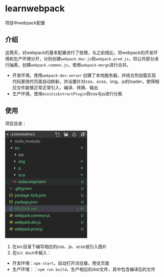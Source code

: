 # learnwebpack
项目中webpack配置
## 介绍
这两天，对webpack的基本配置进行了梳理，与之前相比，将webpack的开发环境和生产环境分开，分别创建`webpack.dev.js`和`webpack.prod.js`，将公共部分进行抽离，创建`webpack.common.js`，使用`webpack-merge`进行合并。  

* 开发环境，使用`webpack-dev-server` 创建了本地服务器，并结合热加载实现代码更改时页面自动刷新，并设置针对css、scss、img、js的loader，使得相应文件能够正常正常引入、编译、转换、输出
* 生产环境，使用`miniCssExtractPlugin`将css与js进行分离

## 使用
项目目录：

![目录](catalog.png)  
1. 在src目录下编写相应的css、js、scss或引入图片
2. 在`Git Bash`中输入：  
* 开发环境：`npm start`，自动打开浏览器，预览页面  
* 生产环境：：`npm run build`，生产相应的dist文件，其中包含编译后的文件